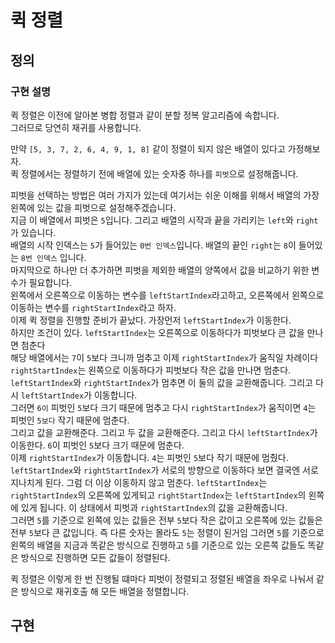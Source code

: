 # 퀵 정렬

## 정의

### 구현 설명
퀵 정렬은 이전에 알아본 병합 정렬과 같이 분할 정복 알고리즘에 속합니다.<br>
그러므로 당연히 재귀를 사용합니다.<br>

만약 `[5, 3, 7, 2, 6, 4, 9, 1, 8]` 같이 정렬이 되지 않은 배열이 있다고 가정해보자.<br>
퀵 정렬에서는 정렬하기 전에 배열에 있는 숫자중 하나를 `피벗`으로 설정해줍니다.<br>

피벗을 선택하는 방법은 여러 가지가 있는데 여기서는 쉬운 이해를 위해서 배열의 가장 왼쪽에 있는 값을 피벗으로 설정해주겠습니다.<br>
지금 이 배열에서 피벗은 `5`입니다. 그리고 배열의 시작과 끝을 가리키는 `left`와 `right`가 있습니다.<br>
배열의 시작 인덱스는 `5`가 들어있는 `0번 인덱스`입니다. 배열의 끝인 `right`는 `8`이 들어있는 `8번 인덱스` 입니다.<br>
마지막으로 하나만 더 추가하면 피벗을 제외한 배열의 양쪽에서 값을 비교하기 위한 변수가 필요합니다.<br>
왼쪽에서 오른쪽으로 이동하는 변수를 `leftStartIndex`라고하고, 오른쪽에서 왼쪽으로 이동하는 변수를 `rightStartIndex`라고 하자.<br>
이제 퀵 정렬을 진행할 준비가 끝났다. 가장먼저 `leftStartIndex`가 이동한다.<br>
하지만 조건이 있다. `leftStartIndex`는 오른쪽으로 이동하다가 피벗보다 큰 값을 만나면 첨춘다<br>
해당 배열에서는 `7`이 `5`보다 크니까 멈추고 이제 `rightStartIndex`가 움직일 차례이다 `rightStartIndex`는 왼쪽으로 이동하다가 피벗보다 작은 값을 만나면 멈춘다.<br>
`leftStartIndex`와 `rightStartIndex`가 멈추면 이 둘의 값을 교환해줍니다. 그리고 다시 `leftStartIndex`가 이동합니다.<br>
그러면 `6이` 피벗인 `5`보다 크기 때문에 멈추고 다시 `rightStartIndex`가 움직이면 `4`는 피벗인  `5보다` 작기 때문에 멈춘다.<br>
그리고 값을 교환해준다. 그리고 두 값을 교환해준다. 그리고 다시 `leftStartIndex`가 이동한다. `6`이 피벗인 `5`보다  크기 때문에 멈춘다.<br>
이제 `rightStartIndex`가 이동합니다. `4`는 피벗인 `5`보다 작기 때문에 멈췄다.<br>
`leftStartIndex`와 `rightStartIndex`가 서로의 방향으로 이동하다 보면 결국엔 서로 지나치게 된다. 그럼 더 이상 이동하지 않고 멈춘다. `leftStartIndex`는 `rightStartIndex`의 오른쪽에 있게되고 `rightStartIndex`는 `leftStartIndex`의 왼쪽에 있게 됩니다. 이 상태에서 피벗과 `rightStartIndex`의 값을 교환해줍니다.<br>
그러면 `5`를 기준으로 왼쪽에 있는 값들은 전부 `5`보다 작은 값이고 오른쪽에 있는 값들은 전부 `5`보다 큰 값입니다. 즉 다른 숫자는 몰라도 `5`는 정렬이 된거임 그러면 `5`를 기준으로 왼쪽의 배열을 지금과 똑같은 방식으로 진행하고 `5`를 기준으로 있는 오른쪽 값들도 똑같은 방식으로 진행하면 모든 값들이 정렬된다.<br>

퀵 정렬은 이렇게 한 번 진행될 떄마다 피벗이 정렬되고 정렬된 배열을 좌우로 나눠서 같은 방식으로 재귀호출 해 모든 배열을 정렬합니다.

## 구현